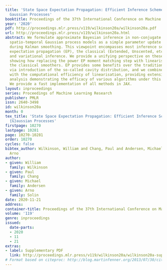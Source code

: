 ```yaml
---
title: 'State Space Expectation Propagation: Efficient Inference Schemes for Temporal
  Gaussian Processes'
booktitle: Proceedings of the 37th International Conference on Machine Learning
year: '2020'
pdf: http://proceedings.mlr.press/v119/wilkinson20a/wilkinson20a.pdf
url: http://proceedings.mlr.press/v119/wilkinson20a.html
abstract: We formulate approximate Bayesian inference in non-conjugate temporal and
  spatio-temporal Gaussian process models as a simple parameter update rule applied
  during Kalman smoothing. This viewpoint encompasses most inference schemes, including
  expectation propagation (EP), the classical (Extended, Unscented, etc.) Kalman smoothers,
  and variational inference. We provide a unifying perspective on these algorithms,
  showing how replacing the power EP moment matching step with linearisation recovers
  the classical smoothers. EP provides some benefits over the traditional methods
  via introduction of the so-called cavity distribution, and we combine these benefits
  with the computational efficiency of linearisation, providing extensive empirical
  analysis demonstrating the efficacy of various algorithms under this unifying framework.
  We provide a fast implementation of all methods in JAX.
layout: inproceedings
series: Proceedings of Machine Learning Research
publisher: PMLR
issn: 2640-3498
id: wilkinson20a
month: 0
tex_title: 'State Space Expectation Propagation: Efficient Inference Schemes for Temporal
  {G}aussian Processes'
firstpage: 10270
lastpage: 10281
page: 10270-10281
order: 10270
cycles: false
bibtex_author: Wilkinson, William and Chang, Paul and Andersen, Michael and Solin,
  Arno
author:
- given: William
  family: Wilkinson
- given: Paul
  family: Chang
- given: Michael
  family: Andersen
- given: Arno
  family: Solin
date: 2020-11-21
address: 
container-title: Proceedings of the 37th International Conference on Machine Learning
volume: '119'
genre: inproceedings
issued:
  date-parts:
  - 2020
  - 11
  - 21
extras:
- label: Supplementary PDF
  link: http://proceedings.mlr.press/v119/wilkinson20a/wilkinson20a-supp.pdf
# Format based on citeproc: http://blog.martinfenner.org/2013/07/30/citeproc-yaml-for-bibliographies/
---
```

